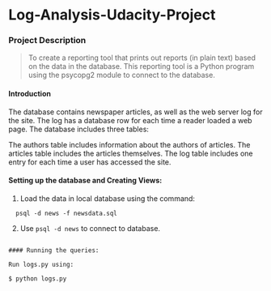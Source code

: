 Log-Analysis-Udacity-Project
=============

### Project Description
>To create a reporting tool that prints out reports (in plain text) based on the data in the database. This reporting tool is a Python program using the psycopg2 module to connect to the database.

#### Introduction

The database contains newspaper articles, as well as the web server log for the site. The log has a database row for each time a reader loaded a web page. The database includes three tables:

The authors table includes information about the authors of articles.
The articles table includes the articles themselves.
The log table includes one entry for each time a user has accessed the site.
  
#### Setting up the database and Creating Views:

  1. Load the data in local database using the command:
  
  ```
    psql -d news -f newsdata.sql
  ```
  2. Use `psql -d news` to connect to database.
  ```

#### Running the queries:

  Run logs.py using:
  ```
    $ python logs.py
  ```
